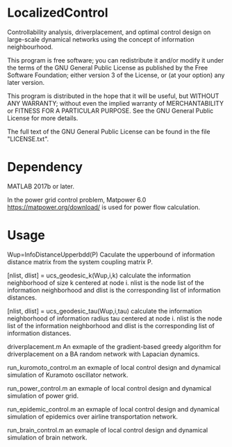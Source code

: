# LocalizedControl
Controllability analysis, driverplacement, and optimal control design on large-scale dynamical networks using the concept of information neighbourhood.

This program is free software; you can redistribute it and/or modify it under the terms of the GNU General Public License as published by the Free Software Foundation; either version 3 of the License, or (at your option) any later version.

This program is distributed in the hope that it will be useful, but WITHOUT ANY WARRANTY; without even the implied warranty of MERCHANTABILITY or FITNESS FOR A PARTICULAR PURPOSE. See the GNU General Public License for more details.


The full text of the GNU General Public License can be found in the file "LICENSE.txt".


# Dependency

MATLAB 2017b or later.

In the power grid control problem, Matpower 6.0 https://matpower.org/download/ is used for power flow calculation.


# Usage

Wup=InfoDistanceUpperbdd(P) Caculate the upperbound of information distance matrix from the system coupling matrix P.

[nlist, dlist] = ucs_geodesic_k(Wup,i,k) calculate the information neighborhood of size k centered at node i. nlist is the node list of the information neighborhood and dlist is the corresponding list of information distances.

[nlist, dlist] = ucs_geodesic_tau(Wup,i,tau) calculate the information neighborhood of information radius tau centered at node i. nlist is the node list of the information neighborhood and dlist is the corresponding list of information distances.

driverplacement.m An exmaple of the gradient-based greedy algorithm for driverplacement on a BA random network with Lapacian dynamics.

run_kuromoto_control.m an exmaple of local control design and dynamical simulation of Kuramoto oscillator network.

run_power_control.m an exmaple of local control design and dynamical simulation of power grid.

run_epidemic_control.m an exmaple of local control design and dynamical simulation of epidemics over airline transportation network.

run_brain_control.m an exmaple of local control design and dynamical simulation of brain network.


